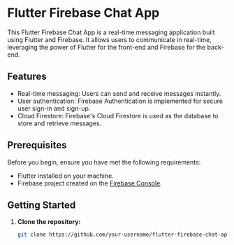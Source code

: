 # Flutter Firebase Chat App

This Flutter Firebase Chat App is a real-time messaging application built using Flutter and Firebase. It allows users to communicate in real-time, leveraging the power of Flutter for the front-end and Firebase for the back-end.

## Features

- Real-time messaging: Users can send and receive messages instantly.
- User authentication: Firebase Authentication is implemented for secure user sign-in and sign-up.
- Cloud Firestore: Firebase's Cloud Firestore is used as the database to store and retrieve messages.

## Prerequisites

Before you begin, ensure you have met the following requirements:

- Flutter installed on your machine.
- Firebase project created on the [Firebase Console](https://console.firebase.google.com/).

## Getting Started

1. **Clone the repository:**
   ```bash
   git clone https://github.com/your-username/flutter-firebase-chat-app.git

 
 
